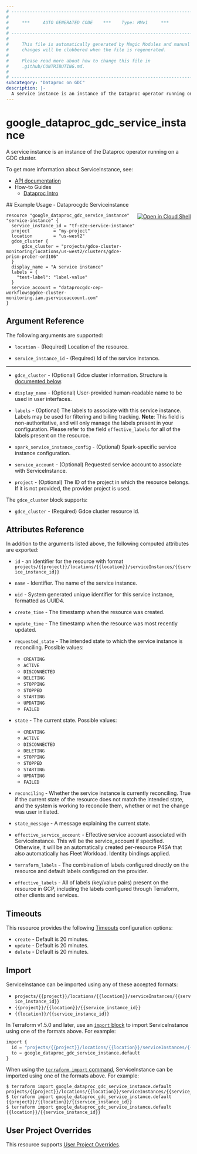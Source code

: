 ```yaml
---
# ----------------------------------------------------------------------------
#
#     ***     AUTO GENERATED CODE    ***    Type: MMv1     ***
#
# ----------------------------------------------------------------------------
#
#     This file is automatically generated by Magic Modules and manual
#     changes will be clobbered when the file is regenerated.
#
#     Please read more about how to change this file in
#     .github/CONTRIBUTING.md.
#
# ----------------------------------------------------------------------------
subcategory: "Dataproc on GDC"
description: |-
  A service instance is an instance of the Dataproc operator running on a GDC cluster.
---
```


# google_dataproc_gdc_service_instance

A service instance is an instance of the Dataproc operator running on a GDC cluster.


To get more information about ServiceInstance, see:

* [API documentation](https://cloud.google.com/dataproc-gdc/docs/reference/rest/v1/projects.locations.serviceInstances)
* How-to Guides
    * [Dataproc Intro](https://cloud.google.com/dataproc/)

<div class = "oics-button" style="float: right; margin: 0 0 -15px">
  <a href="https://console.cloud.google.com/cloudshell/open?cloudshell_git_repo=https%3A%2F%2Fgithub.com%2Fterraform-google-modules%2Fdocs-examples.git&cloudshell_image=gcr.io%2Fcloudshell-images%2Fcloudshell%3Alatest&cloudshell_print=.%2Fmotd&cloudshell_tutorial=.%2Ftutorial.md&cloudshell_working_dir=dataprocgdc_serviceinstance&open_in_editor=main.tf" target="_blank">
    <img alt="Open in Cloud Shell" src="//gstatic.com/cloudssh/images/open-btn.svg" style="max-height: 44px; margin: 32px auto; max-width: 100%;">
  </a>
</div>
## Example Usage - Dataprocgdc Serviceinstance


```hcl
resource "google_dataproc_gdc_service_instance" "service-instance" {
  service_instance_id = "tf-e2e-service-instance"
  project         = "my-project"
  location        = "us-west2"
  gdce_cluster {
      gdce_cluster = "projects/gdce-cluster-monitoring/locations/us-west2/clusters/gdce-prism-prober-ord106"
  }
  display_name = "A service instance"
  labels = {
    "test-label": "label-value"
  }
  service_account = "dataprocgdc-cep-workflows@gdce-cluster-monitoring.iam.gserviceaccount.com"
}
```

## Argument Reference

The following arguments are supported:


* `location` -
  (Required)
  Location of the resource.

* `service_instance_id` -
  (Required)
  Id of the service instance.


- - -


* `gdce_cluster` -
  (Optional)
  Gdce cluster information.
  Structure is [documented below](#nested_gdce_cluster).

* `display_name` -
  (Optional)
  User-provided human-readable name to be used in user interfaces.

* `labels` -
  (Optional)
  The labels to associate with this service instance. Labels may be used for filtering and billing tracking. 
  **Note**: This field is non-authoritative, and will only manage the labels present in your configuration.
  Please refer to the field `effective_labels` for all of the labels present on the resource.

* `spark_service_instance_config` -
  (Optional)
  Spark-specific service instance configuration.

* `service_account` -
  (Optional)
  Requested service account to associate with ServiceInstance.

* `project` - (Optional) The ID of the project in which the resource belongs.
    If it is not provided, the provider project is used.


<a name="nested_gdce_cluster"></a>The `gdce_cluster` block supports:

* `gdce_cluster` -
  (Required)
  Gdce cluster resource id.


## Attributes Reference

In addition to the arguments listed above, the following computed attributes are exported:

* `id` - an identifier for the resource with format `projects/{{project}}/locations/{{location}}/serviceInstances/{{service_instance_id}}`

* `name` -
  Identifier. The name of the service instance.

* `uid` -
  System generated unique identifier for this service instance, formatted as UUID4.

* `create_time` -
  The timestamp when the resource was created.

* `update_time` -
  The timestamp when the resource was most recently updated.

* `requested_state` -
  The intended state to which the service instance is reconciling. Possible values:
  * `CREATING`
  * `ACTIVE`
  * `DISCONNECTED`
  * `DELETING`
  * `STOPPING`
  * `STOPPED`
  * `STARTING`
  * `UPDATING`
  * `FAILED`

* `state` -
  The current state. Possible values:
  * `CREATING`
  * `ACTIVE`
  * `DISCONNECTED`
  * `DELETING`
  * `STOPPING`
  * `STOPPED`
  * `STARTING`
  * `UPDATING`
  * `FAILED`

* `reconciling` -
  Whether the service instance is currently reconciling. True if the current state of the resource does not match the intended state, and the system is working to reconcile them, whether or not the change was user initiated.

* `state_message` -
  A message explaining the current state.

* `effective_service_account` -
  Effective service account associated with ServiceInstance. This will be the service_account if specified. Otherwise, it will be an automatically created per-resource P4SA that also automatically has Fleet Workload. Identity bindings applied.

* `terraform_labels` -
  The combination of labels configured directly on the resource
   and default labels configured on the provider.

* `effective_labels` -
  All of labels (key/value pairs) present on the resource in GCP, including the labels configured through Terraform, other clients and services.


## Timeouts

This resource provides the following
[Timeouts](https://developer.hashicorp.com/terraform/plugin/sdkv2/resources/retries-and-customizable-timeouts) configuration options:

- `create` - Default is 20 minutes.
- `update` - Default is 20 minutes.
- `delete` - Default is 20 minutes.

## Import


ServiceInstance can be imported using any of these accepted formats:

* `projects/{{project}}/locations/{{location}}/serviceInstances/{{service_instance_id}}`
* `{{project}}/{{location}}/{{service_instance_id}}`
* `{{location}}/{{service_instance_id}}`


In Terraform v1.5.0 and later, use an [`import` block](https://developer.hashicorp.com/terraform/language/import) to import ServiceInstance using one of the formats above. For example:

```tf
import {
  id = "projects/{{project}}/locations/{{location}}/serviceInstances/{{service_instance_id}}"
  to = google_dataproc_gdc_service_instance.default
}
```

When using the [`terraform import` command](https://developer.hashicorp.com/terraform/cli/commands/import), ServiceInstance can be imported using one of the formats above. For example:

```
$ terraform import google_dataproc_gdc_service_instance.default projects/{{project}}/locations/{{location}}/serviceInstances/{{service_instance_id}}
$ terraform import google_dataproc_gdc_service_instance.default {{project}}/{{location}}/{{service_instance_id}}
$ terraform import google_dataproc_gdc_service_instance.default {{location}}/{{service_instance_id}}
```

## User Project Overrides

This resource supports [User Project Overrides](https://registry.terraform.io/providers/hashicorp/google/latest/docs/guides/provider_reference#user_project_override).
